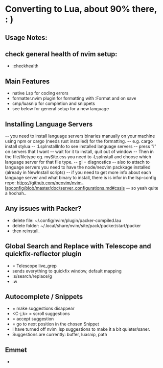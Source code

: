 # Converting to Lua, about 90% there, : )
## Usage Notes:

## check general health of nvim setup:
- :checkhealth

## Main Features
- native Lsp for coding errors
- formatter.nvim plugin for formatting with :Format and on save
- cmp/luasnip for completion and snippets
- see below for general setup for a new language

## Installing Language Servers
-- you need to install language servers binaries manually on your machine using npm or cargo (needs rust installed) for the formatting.
-- e.g. cargo install stylua
-- :LspInstallInfo to see installed language servers
-- press "i" on servers that I want
-- wait for it to install, quit out of window
-- Then in the file/filetype eg. mySite.css you need to :LspInstall and choose which language server for that file type.
-- gl = diagnostics
-- also to attach to language servers you need to have the node/neovim packkage installed (already in NewInstall scripts)
-- if you need to get more info about each language server and what binary to install, there is is infor in the lsp-config repo:
https://github.com/neovim/nvim-lspconfig/blob/master/doc/server_configurations.md#cssls
-- so yeah quite a hoohah..

## Any issues with Packer?
- delete file: ~/.config/nvim/plugin/packer-compiled.lau
- delete folder: ~/.local/share/nvim/site/pack/packer/start/packer
- then reinstall.

## Global Search and Replace with Telescope and quickfix-reflector plugin
- <C-g> = Telescope live_grep
- <C-q> sends everything to quickfix window, default mapping
- :s/search/replace/g
- :w 

## Autocomplete / Snippets
- <C-i> = make suggestions disappear
- <C-j,k> = scroll suggestions
- <CR> = accept suggestion
- <C-u> = go to next position in the chosen Snippet
- I have turned off nvim_lsp suggestions to make it a bit quieter/saner.
- Suggestions are currently: buffer, luasnip, path

## Emmet
- <Tab>

